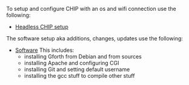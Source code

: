 To setup and configure CHIP with an os and wifi connection use the following:
* [Headless CHIP setup](chip_headless_setup.md)

The software setup aka additions, changes, updates use the following:
* [Software](my_chip_software.md)
This includes:
  * installing Gforth from Debian and from sources
  * installing Apache and configuring CGI
  * installing Git and setting default username
  * installing the gcc stuff to compile other stuff
  
